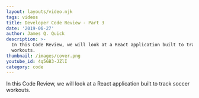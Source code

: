 ```yaml
---
layout: layouts/video.njk
tags: videos
title: Developer Code Review - Part 3
date: '2019-06-27'
author: James Q. Quick
description: >-
  In this Code Review, we will look at a React application built to track soccer
  workouts.
thumbnail: /images/cover.png
youtube_id: 4q5GB3-JZlI
category: code
---
```

In this Code Review, we will look at a React application built to track soccer workouts.
